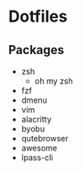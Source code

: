 # Dotfiles

## Packages
- zsh
  - oh my zsh
- fzf
- dmenu
- vim
- alacritty
- byobu
- qutebrowser
- awesome
- lpass-cli
